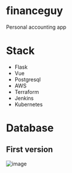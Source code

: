 # financeguy
Personal accounting app
# Stack
* Flask
* Vue
* Postgresql
* AWS
* Terraform
* Jenkins
* Kubernetes
# Database
## First version
![image](https://github.com/user-attachments/assets/7bd14eb7-68de-449c-bf66-942ad141b3fa)
